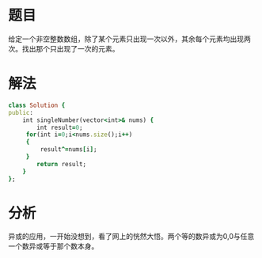 # 题目
给定一个非空整数数组，除了某个元素只出现一次以外，其余每个元素均出现两次。找出那个只出现了一次的元素。
# 解法
```ruby
class Solution {
public:
    int singleNumber(vector<int>& nums) {
        int result=0;
     for(int i=0;i<nums.size();i++)
     {
         result^=nums[i];
     }
        return result;
    }
};
```
# 分析
异或的应用，一开始没想到，看了网上的恍然大悟。两个等的数异或为0,0与任意一个数异或等于那个数本身。
